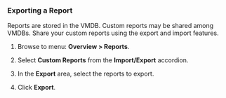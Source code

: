 ### Exporting a Report

Reports are stored in the VMDB. Custom reports may be shared among
VMDBs. Share your custom reports using the export and import features.

1.  Browse to menu: **Overview > Reports**.

2.  Select **Custom Reports** from the **Import/Export** accordion.

3.  In the **Export** area, select the reports to export.

4.  Click **Export**.
